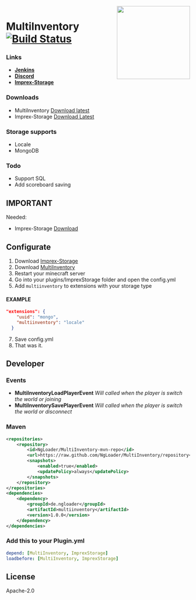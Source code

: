 <img align="right" src="https://avatars1.githubusercontent.com/u/13753840?s=460&v=4" height="200" width="200">

# MultiInventory [![Build Status](https://jenkins.wuffy.eu/buildStatus/icon?job=MultiInventory)](https://wuffy.eu.net/job/MultiInventory/)


### Links
- **[Jenkins](https://jenkins.zockercraft.net/job/MultiInventory/)**
- **[Discord](https://chat.wuffy.eu)**
- **[Imprex-Storage](https://github.com/ImprexLabs/imprex-storage)**

### Downloads
- MultiInventory [Download latest](https://jenkins.zockercraft.net/job/MultiInventory/lastBuild/)
- Imprex-Storage [Download Latest](https://jenkins.wuffy.eu/job/Imprex-Storage/lastBuild/)

### Storage supports
- Locale
- MongoDB

### Todo
- Support SQL
- Add scoreboard saving

## IMPORTANT
Needed:
- Imprex-Storage [Download](https://github.com/ImprexLabs/imprex-storage)

## Configurate
1. Download [Imprex-Storage](https://jenkins.zockercraft.net/job/Imprex-Storage/lastBuild/)
2. Download [MultiInventory](https://jenkins.zockercraft.net/job/MultiInventory/lastBuild/)
3. Restart your minecraft server
4. Go into your plugins/ImprexStorage folder and open the config.yml
5. Add ``multiinventory`` to extensions with your storage type
#### EXAMPLE
```json
"extensions": {
    "uuid": "mongo",
    "multiinventory": "locale"
  }
```
7. Save config.yml
8. That was it.

## Developer

### Events
- **MultiInventoryLoadPlayerEvent** *Will called when the player is switch the world or joining*
- **MultiInventorySavePlayerEvent** *Will called when the player is switch the world or disconnect*

### Maven
```xml
<repositories>
	<repository>
		<id>NgLoader/MultiInventory-mvn-repo</id>
		<url>https://raw.github.com/NgLoader/MultiInventory/repository</url>
		<snapshots>
			<enabled>true</enabled>
			<updatePolicy>always</updatePolicy>
		</snapshots>
	</repository>
</repositories>
<dependencies>
    <dependency>
        <groupId>de.ngloader</groupId>
		<artifactId>multiinventory</artifactId>
		<version>1.0.0</version>
	</dependency>
</dependencies>
```

### Add this to your Plugin.yml
```yml
depend: [MultiInventory, ImprexStorage]
loadbefore: [MultiInventory, ImprexStorage]
```

License
----

Apache-2.0
